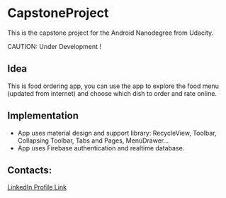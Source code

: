 # CapstoneProject

This is the capstone project for the Android Nanodegree from Udacity. 

CAUTION: Under Development !

## Idea

This is food ordering app, you can use the app to explore the food menu (updated from internet) and choose which dish to order and rate online. 

## Implementation

* App uses material design and support library: RecycleView, Toolbar, Collapsing Toolbar, Tabs and Pages, MenuDrawer...
* App uses Firebase authentication and realtime database.


## Contacts:

[LinkedIn Profile Link](https://www.linkedin.com/in/omar-helmy-0b1619b0/)
